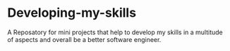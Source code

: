 # Developing-my-skills

A Reposatory for mini projects that help to develop my skills in a multitude of aspects and overall be a better software engineer.

